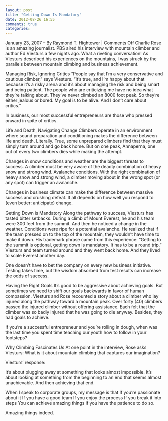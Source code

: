```yaml
---
layout: post
title: "Getting Down Is Mandatory"
date: 2012-08-26 16:55
comments: true
categories: 
---
```


January 23, 2007 – By Raymond T. Hightower | Comments Off
Charlie Rose is an amazing journalist. PBS aired his interview with mountain climber and author Ed Viesturs a few nights ago. What a riveting conversation! As Viesturs described his experiences on the mountains, I was struck by the parallels between mountain climbing and business achievement.

Managing Risk, Ignoring Critics
“People say that I’m a very conservative and cautious climber,” says Viesturs. “It’s true, and I’m happy about that because it’s a risky arena and it’s about managing the risk and being smart and being patient. The people who are criticizing me have no idea what they’re talking about. They’ve never climbed an 8000 foot peak. So they’re either jealous or bored. My goal is to be alive. And I don’t care about critics.”

In business, our most successful entrepreneurs are those who pressed onward in spite of critics.

Life and Death, Navigating Change
Climbers operate in an environment where sound preparation and conditioning makes the difference between life and death. Literally. True, some unprepared climbers find that they must simply turn around and go back home. But on one peak, Annaperna, one out of every two climbers dies while making the attempt.

Changes in snow conditions and weather are the biggest threats to success. A climber must be very aware of the deadly combination of heavy snow and strong wind. Avalanche conditions. With the right combination of heavy snow and strong wind, a climber moving about in the wrong spot (or any spot) can trigger an avalanche.

Changes in business climate can make the difference between massive success and crushing defeat. It all depends on how well you respond to (even better: anticipate) change.

Getting Down is Mandatory
Along the pathway to success, Viesturs has tasted bitter setbacks. During a climb of Mount Everest, he and his team were 300 feet from the summit. And then he noticed a change in the weather. Conditions were ripe for a potential avalanche. He realized that if the team pressed on to the top of the mountain, they wouldn’t have time to make it down. His trademark phrase came from this experience: “Getting to the summit is optional, getting down is mandatory. It has to be a round trip.” Viesturs and team turned around and they went back home. And they lived to scale Everest another day.

One doesn’t have to bet the company on every new business initiative. Testing takes time, but the wisdom absorbed from test results can increase the odds of success.

Having the Right Goals
It’s good to be aggressive about achieving goals. But sometimes we need to shift our goals backwards in favor of human compassion. Viesturs and Rose recounted a story about a climber who lay injured along the pathway toward a mountain peak. Over forty (40) climbers passed the injured climber without offering assistance. Each felt that the climber was so badly injured that he was going to die anyway. Besides, they had goals to achieve.

If you’re a successful entrepreneur and you’re rolling in dough, when was the last time you spent time teaching our youth how to follow in your footsteps?

Why Climbing Fascinates Us
At one point in the interview, Rose asks Viesturs: What is it about mountain climbing that captures our imagination?

Viesturs’ response:

It’s about plugging away at something that looks almost impossible. 
It’s about looking at something from the beginning to an end that seems almost unachievable. And then achieving that end.

When I speak to corporate groups, my message is that
If you’re passionate about it
If you have a good team
If you enjoy the process
If you break it into steps
You can achieve amazing things if you have the patience to do so.

Amazing things indeed.

